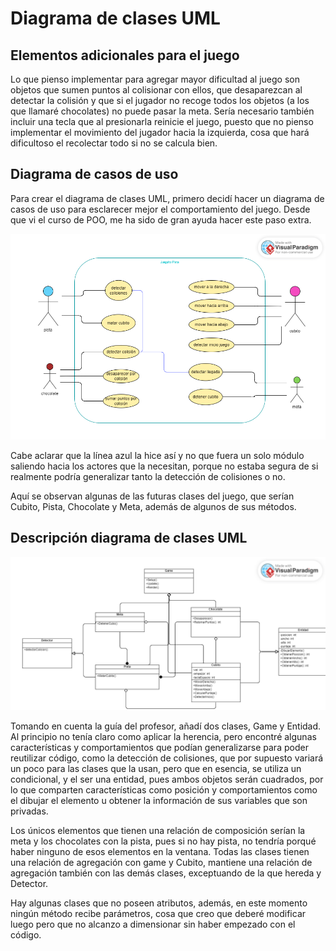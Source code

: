 # Diagrama de clases UML

## Elementos adicionales para el juego
Lo que pienso implementar para agregar mayor dificultad al juego son objetos que sumen puntos al colisionar con ellos, que desaparezcan al detectar la colisión y que si el jugador no recoge todos los objetos (a los que llamaré chocolates) no puede pasar la meta. Sería necesario también incluir una tecla que al presionarla reinicie el juego, puesto que no pienso implementar el movimiento del jugador hacia la izquierda, cosa que hará dificultoso el recolectar todo si no se calcula bien.

## Diagrama de casos de uso
Para crear el diagrama de clases UML, primero decidí hacer un diagrama de casos de uso para esclarecer mejor el comportamiento del juego. Desde que vi el curso de POO, me ha sido de gran ayuda hacer este paso extra.

![casos_de_uso](https://github.com/hacUPB/sc-2420-eval-u3-SofiaLezcanoArenas/blob/main/DiagramaClasesUML/pista%20casos%20uso.png)

Cabe aclarar que la línea azul la hice así y no que fuera un solo módulo saliendo hacia los actores que la necesitan, porque no estaba segura de si realmente podría generalizar tanto la detección de colisiones o no.

Aquí se observan algunas de las futuras clases del juego, que serían Cubito, Pista, Chocolate y Meta, además de algunos de sus métodos.

## Descripción diagrama de clases UML
![clases](https://github.com/hacUPB/sc-2420-eval-u3-SofiaLezcanoArenas/blob/main/DiagramaClasesUML/planta%20clases.png)

Tomando en cuenta la guía del profesor, añadí dos clases, Game y Entidad. Al principio no tenía claro como aplicar la herencia, pero encontré algunas características y comportamientos que podían generalizarse para poder reutilizar código, como la detección de colisiones, que por supuesto variará un poco para las clases que la usan, pero que en esencia, se utiliza un condicional, y el ser una entidad, pues ambos objetos serán cuadrados, por lo que comparten características como posición y comportamientos como el dibujar el elemento u obtener la información de sus variables que son privadas.

Los únicos elementos que tienen una relación de composición serían la meta y los chocolates con la pista, pues si no hay pista, no tendría porqué haber ninguno de esos elementos en la ventana. Todas las clases tienen una relación de agregación con game y Cubito, mantiene una relación de agregación también con las demás clases, exceptuando de la que hereda y Detector.

Hay algunas clases que no poseen atributos, además, en este momento ningún método recibe parámetros, cosa que creo que deberé modificar luego pero que no alcanzo a dimensionar sin haber empezado con el código.